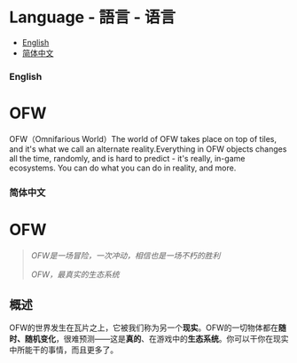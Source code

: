 # Language - 語言 - 语言
+ [English](https://github.com/is52hertz/ofw/blob/main/README.md#english)  
+ [简体中文](https://github.com/is52hertz/ofw/blob/main/README.md#%E7%AE%80%E4%BD%93%E4%B8%AD%E6%96%87)  
  
### English
# OFW
OFW（Omnifarious World）The world of OFW takes place on top of tiles, and it's what we call an alternate reality.Everything in OFW objects changes all the time, randomly, and is hard to predict - it's really, in-game ecosystems. You can do what you can do in reality, and more.
### 简体中文
# OFW
> _OFW是一场冒险，一次冲动，相信也是一场不朽的胜利_  
>   
> _OFW，最真实的生态系统_  
## 概述
OFW的世界发生在瓦片之上，它被我们称为另一个**现实**。OFW的一切物体都在**随时、随机变化**，很难预测——这是**真的**、在游戏中的**生态系统**。你可以干你在现实中所能干的事情，而且更多了。 

